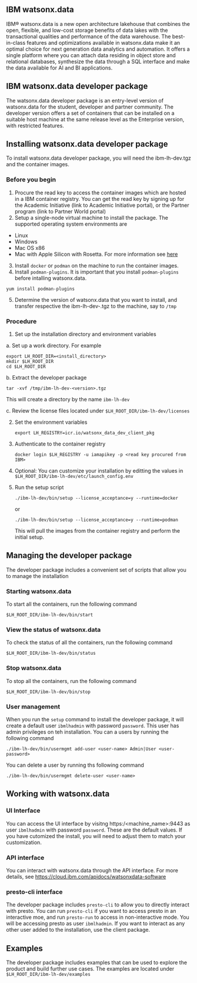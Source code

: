 ## IBM watsonx.data
IBM® watsonx.data is a new open architecture lakehouse that combines the open, flexible, and low-cost storage benefits of data lakes with the transactional qualities and performance of the data warehouse. The best-in-class features and optimizations available in watsonx.data make it an optimal choice for next generation data analytics and automation. It offers a single platform where you can attach data residing in object store and relational databases, synthesize the data through a SQL interface and make the data available for AI and BI applications.


## IBM watsonx.data developer package
The watsonx.data developer package is an entry-level version of watsonx.data for the student, developer and partner community. The developer version offers a set of containers that can be installed on a suitable host machine at the same release level as the Enterprise version, with restricted features.

## Installing watsonx.data developer package
To install watsonx.data developer package, you will need the ibm-lh-dev.tgz and the container images.

### Before you begin
1. Procure the read key to access the container images which are hosted in a IBM container registry. You can get the read key by signing up for the Academic Initiative (link to Academic Initiative portal), or the Partner program (link to Partner World portal)
2. Setup a single-node virtual machine to install the package. The supported operating system environments are
- Linux
- Windows
- Mac OS x86
- Mac with Apple Silicon with Rosetta. For more information see [here](https://www.ibm.com/docs/en/watsonxdata/1.0.x?topic=version-prerequisites-watsonxdata-installation-mac)
3. Install `docker` or `podman` on the machine to run the container images.
4. Install `podman-plugins`. It is important that you install `podman-plugins` before intalling watsonx.data.
```
yum install podman-plugins
```
5. Determine the version of watsonx.data that you want to install, and transfer respective the ibm-lh-dev-<version>.tgz to the machine, say to `/tmp`


### Procedure
1. Set up the installation directory and environment variables

a. Set up a work directory. For example
   ```
   export LH_ROOT_DIR=<install_directory>
   mkdir $LH_ROOT_DIR
   cd $LH_ROOT_DIR
   ```
b. Extract the developer package
   ```
   tar -xvf /tmp/ibm-lh-dev-<version>.tgz
   ```
   This will create a directory by the name `ibm-lh-dev`

c. Review the license files located under `$LH_ROOT_DIR/ibm-lh-dev/licenses`

2. Set the environment variables
   ```
   export LH_REGISTRY=icr.io/watsonx_data_dev_client_pkg
   ```

3. Authenticate to the container registry
   ```
   docker login $LH_REGISTRY -u iamapikey -p <read key procured from IBM>
   ```
4. Optional: You can customize your installation by editting the values in `$LH_ROOT_DIR/ibm-lh-dev/etc/launch_config.env`
5. Run the setup script
   ```
   ./ibm-lh-dev/bin/setup --license_acceptance=y --runtime=docker
   ```
   or
   ```
   ./ibm-lh-dev/bin/setup --license_acceptance=y --runtime=podman
   ```
   This will pull the images from the container registry and perform the initial setup.

## Managing the developer package
The developer package includes a convenient set of scripts that allow you to manage the installation

### Starting watsonx.data
To start all the containers, run the following command
```
$LH_ROOT_DIR/ibm-lh-dev/bin/start
```

### View the status of watsonx.data
To check the status of all the containers, run the following command
```
$LH_ROOT_DIR/ibm-lh-dev/bin/status
```

### Stop watsonx.data
To stop all the containers, run the following command
```
$LH_ROOT_DIR/ibm-lh-dev/bin/stop
```

### User management
When you run the `setup` command to install the developer package, it will create a default user `ibmlhadmin` with password `password`. This user has admin privileges on teh installation.
You can a users by running the following command
```
./ibm-lh-dev/bin/usermgmt add-user <user-name> Admin|User <user-password>
```
You can delete a user by running ths following command
```
./ibm-lh-dev/bin/usermgmt delete-user <user-name>
```


## Working with watsonx.data

### UI Interface
You can access the UI interface by visitng https:/<machine_name>:9443 as user `ibmlhadmin` with password `password`.
These are the default values. If you have cutomized the install, you will need to adjust them to match your customization.

### API interface
You can interact with watsonx.data through the API interface. For more details, see https://cloud.ibm.com/apidocs/watsonxdata-software

### presto-cli interface
The developer package includes `presto-cli` to allow you to directly interact with presto. You can run `presto-cli` if you want to access presto in an interactive moe, and run `presto-run` to access in non-interactive mode.
You will be accessing presto as user `ibmlhadmin`. If you want to interact as any other user added to the installation, use the client package.


## Examples
The developer package includes examples that can be used to explore the product and build further use cases.
The examples are located under `$LH_ROOT_DIR/ibm-lh-dev/examples`
